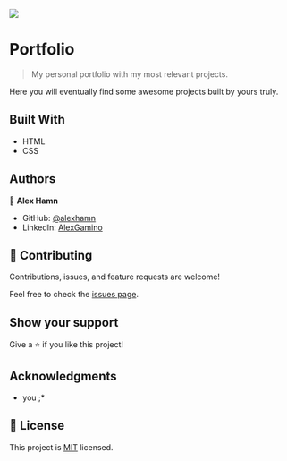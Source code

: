 ![](https://img.shields.io/badge/Microverse-blueviolet)

# Portfolio

> My personal portfolio with my most relevant projects.

Here you will eventually find some awesome projects built by yours truly.

## Built With

- HTML
- CSS

## Authors

👤 **Alex Hamn**

- GitHub: [@alexhamn](https://github.com/AlexHamn)
- LinkedIn: [AlexGamino](https://linkedin.com/in/alex-gamino-81aab3214/)

## 🤝 Contributing

Contributions, issues, and feature requests are welcome!

Feel free to check the [issues page](../../issues/).

## Show your support

Give a ⭐️ if you like this project!

## Acknowledgments

- you ;\*

## 📝 License

This project is [MIT](./MIT.md) licensed.

